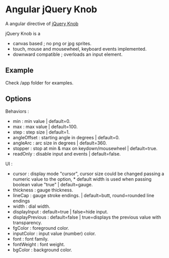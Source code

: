 Angular jQuery Knob
===================

A angular directive of [jQuery Knob](https://github.com/aterrien/jQuery-Knob/blob/master/js/jquery.knob.js)

jQuery Knob is a

* canvas based ; no png or jpg sprites.
* touch, mouse and mousewheel, keyboard events implemented.
* downward compatible ; overloads an input element.

## Example

Check /app folder for examples.

## Options

Behaviors :

* min : min value | default=0.
* max : max value | default=100.
*  step : step size | default=1.
*  angleOffset : starting angle in degrees | default=0.
* angleArc : arc size in degrees | default=360.
* stopper : stop at min & max on keydown/mousewheel | default=true.
* readOnly : disable input and events | default=false.

UI :

* cursor : display mode "cursor", cursor size could be changed passing a numeric value to the option, * default width is used when passing boolean value "true" | default=gauge.
* thickness : gauge thickness.
* lineCap : gauge stroke endings. | default=butt, round=rounded line endings
* width : dial width.
* displayInput : default=true | false=hide input.
* displayPrevious : default=false | true=displays the previous value with transparency.
* fgColor : foreground color.
* inputColor : input value (number) color.
* font : font family.
* fontWeight : font weight.
* bgColor : background color.